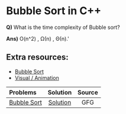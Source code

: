 # Bubble Sort in C++
**Q)** What is the time complexity of Bubble sort?

**Ans)** O(n^2) , Ω(n) , Θ(n).'
## Extra resources: 
- [Bubble Sort](https://www.geeksforgeeks.org/bubble-sort/)
- [Visual / Animation](https://visualgo.net/en/sorting)

| Problems  | Solution     | Source |
| :-------- | :-------: | :--------: |
| [Bubble Sort](https://www.geeksforgeeks.org/problems/bubble-sort/1) | [Solution](https://github.com/ArhanBytes/Rohit-Negi-CPP-DSA-Course/blob/main/Lectures/Lecture_020/Lecture_Code/sort.cpp)| GFG |
